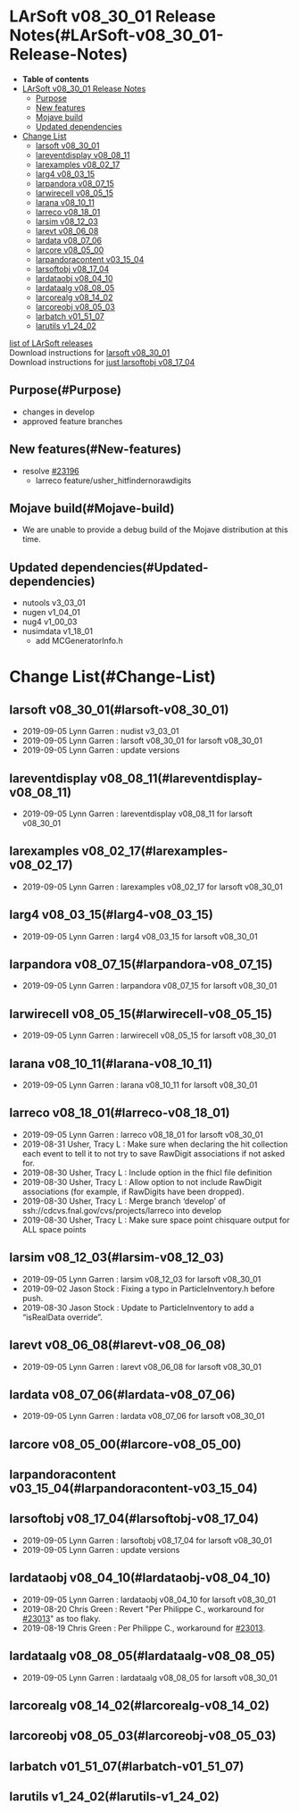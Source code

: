 LArSoft v08\_30\_01 Release Notes(#LArSoft-v08_30_01-Release-Notes)
======================================================================

-   **Table of contents**
-   [LArSoft v08\_30\_01 Release Notes](#LArSoft-v08_30_01-Release-Notes)
    -   [Purpose](#Purpose)
    -   [New features](#New-features)
    -   [Mojave build](#Mojave-build)
    -   [Updated dependencies](#Updated-dependencies)
-   [Change List](#Change-List)
    -   [larsoft v08\_30\_01](#larsoft-v08_30_01)
    -   [lareventdisplay v08\_08\_11](#lareventdisplay-v08_08_11)
    -   [larexamples v08\_02\_17](#larexamples-v08_02_17)
    -   [larg4 v08\_03\_15](#larg4-v08_03_15)
    -   [larpandora v08\_07\_15](#larpandora-v08_07_15)
    -   [larwirecell v08\_05\_15](#larwirecell-v08_05_15)
    -   [larana v08\_10\_11](#larana-v08_10_11)
    -   [larreco v08\_18\_01](#larreco-v08_18_01)
    -   [larsim v08\_12\_03](#larsim-v08_12_03)
    -   [larevt v08\_06\_08](#larevt-v08_06_08)
    -   [lardata v08\_07\_06](#lardata-v08_07_06)
    -   [larcore v08\_05\_00](#larcore-v08_05_00)
    -   [larpandoracontent v03\_15\_04](#larpandoracontent-v03_15_04)
    -   [larsoftobj v08\_17\_04](#larsoftobj-v08_17_04)
    -   [lardataobj v08\_04\_10](#lardataobj-v08_04_10)
    -   [lardataalg v08\_08\_05](#lardataalg-v08_08_05)
    -   [larcorealg v08\_14\_02](#larcorealg-v08_14_02)
    -   [larcoreobj v08\_05\_03](#larcoreobj-v08_05_03)
    -   [larbatch v01\_51\_07](#larbatch-v01_51_07)
    -   [larutils v1\_24\_02](#larutils-v1_24_02)

[list of LArSoft releases](LArSoft_release_list)\
Download instructions for [larsoft v08\_30\_01](http://scisoft.fnal.gov/scisoft/bundles/larsoft/v08_30_01/larsoft-v08_30_01.html)\
Download instructions for [just larsoftobj v08\_17\_04](http://scisoft.fnal.gov/scisoft/bundles/larsoftobj/v08_17_04/larsoftobj-v08_17_04.html)

Purpose(#Purpose)
--------------------

-   changes in develop
-   approved feature branches

New features(#New-features)
------------------------------

-   resolve [\#23196](/redmine/issues/23196 "Support: Make GausHitFinder's dependence on RawDigit optional (Resolved)")
    -   larreco feature/usher\_hitfindernorawdigits

Mojave build(#Mojave-build)
------------------------------

-   We are unable to provide a debug build of the Mojave distribution at this time.

Updated dependencies(#Updated-dependencies)
----------------------------------------------

-   nutools v3\_03\_01
-   nugen v1\_04\_01
-   nug4 v1\_00\_03
-   nusimdata v1\_18\_01
    -   add MCGeneratorInfo.h

Change List(#Change-List)
============================

larsoft v08\_30\_01(#larsoft-v08_30_01)
------------------------------------------

-   2019-09-05 Lynn Garren : nudist v3\_03\_01
-   2019-09-05 Lynn Garren : larsoft v08\_30\_01 for larsoft v08\_30\_01
-   2019-09-05 Lynn Garren : update versions

lareventdisplay v08\_08\_11(#lareventdisplay-v08_08_11)
----------------------------------------------------------

-   2019-09-05 Lynn Garren : lareventdisplay v08\_08\_11 for larsoft v08\_30\_01

larexamples v08\_02\_17(#larexamples-v08_02_17)
--------------------------------------------------

-   2019-09-05 Lynn Garren : larexamples v08\_02\_17 for larsoft v08\_30\_01

larg4 v08\_03\_15(#larg4-v08_03_15)
--------------------------------------

-   2019-09-05 Lynn Garren : larg4 v08\_03\_15 for larsoft v08\_30\_01

larpandora v08\_07\_15(#larpandora-v08_07_15)
------------------------------------------------

-   2019-09-05 Lynn Garren : larpandora v08\_07\_15 for larsoft v08\_30\_01

larwirecell v08\_05\_15(#larwirecell-v08_05_15)
--------------------------------------------------

-   2019-09-05 Lynn Garren : larwirecell v08\_05\_15 for larsoft v08\_30\_01

larana v08\_10\_11(#larana-v08_10_11)
----------------------------------------

-   2019-09-05 Lynn Garren : larana v08\_10\_11 for larsoft v08\_30\_01

larreco v08\_18\_01(#larreco-v08_18_01)
------------------------------------------

-   2019-09-05 Lynn Garren : larreco v08\_18\_01 for larsoft v08\_30\_01
-   2019-08-31 Usher, Tracy L : Make sure when declaring the hit collection each event to tell it to not try to save RawDigit associations if not asked for.
-   2019-08-30 Usher, Tracy L : Include option in the fhicl file definition
-   2019-08-30 Usher, Tracy L : Allow option to not include RawDigit associations (for example, if RawDigits have been dropped).
-   2019-08-30 Usher, Tracy L : Merge branch ‘develop’ of ssh://cdcvs.fnal.gov/cvs/projects/larreco into develop
-   2019-08-30 Usher, Tracy L : Make sure space point chisquare output for ALL space points

larsim v08\_12\_03(#larsim-v08_12_03)
----------------------------------------

-   2019-09-05 Lynn Garren : larsim v08\_12\_03 for larsoft v08\_30\_01
-   2019-09-02 Jason Stock : Fixing a typo in ParticleInventory.h before push.
-   2019-08-30 Jason Stock : Update to ParticleInventory to add a “isRealData override”.

larevt v08\_06\_08(#larevt-v08_06_08)
----------------------------------------

-   2019-09-05 Lynn Garren : larevt v08\_06\_08 for larsoft v08\_30\_01

lardata v08\_07\_06(#lardata-v08_07_06)
------------------------------------------

-   2019-09-05 Lynn Garren : lardata v08\_07\_06 for larsoft v08\_30\_01

larcore v08\_05\_00(#larcore-v08_05_00)
------------------------------------------

larpandoracontent v03\_15\_04(#larpandoracontent-v03_15_04)
--------------------------------------------------------------

larsoftobj v08\_17\_04(#larsoftobj-v08_17_04)
------------------------------------------------

-   2019-09-05 Lynn Garren : larsoftobj v08\_17\_04 for larsoft v08\_30\_01
-   2019-09-05 Lynn Garren : update versions

lardataobj v08\_04\_10(#lardataobj-v08_04_10)
------------------------------------------------

-   2019-09-05 Lynn Garren : lardataobj v08\_04\_10 for larsoft v08\_30\_01
-   2019-08-20 Chris Green : Revert "Per Philippe C., workaround for [\#23013](/redmine/issues/23013 "Bug: Unable to read recob::Vertex position information (Closed)")" as too flaky.
-   2019-08-19 Chris Green : Per Philippe C., workaround for [\#23013](/redmine/issues/23013 "Bug: Unable to read recob::Vertex position information (Closed)").

lardataalg v08\_08\_05(#lardataalg-v08_08_05)
------------------------------------------------

-   2019-09-05 Lynn Garren : lardataalg v08\_08\_05 for larsoft v08\_30\_01

larcorealg v08\_14\_02(#larcorealg-v08_14_02)
------------------------------------------------

larcoreobj v08\_05\_03(#larcoreobj-v08_05_03)
------------------------------------------------

larbatch v01\_51\_07(#larbatch-v01_51_07)
--------------------------------------------

larutils v1\_24\_02(#larutils-v1_24_02)
------------------------------------------
